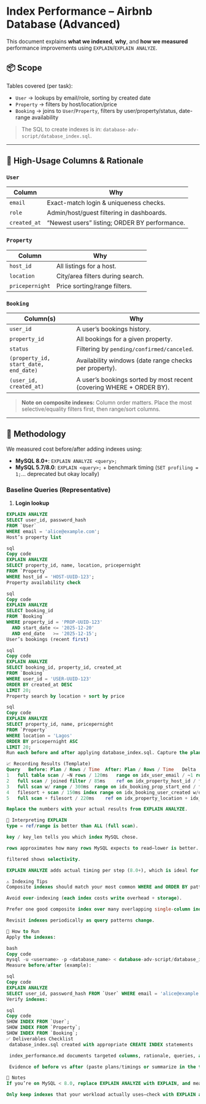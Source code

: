 # Index Performance – Airbnb Database (Advanced)

This document explains **what we indexed**, **why**, and **how we measured** performance improvements using `EXPLAIN`/`EXPLAIN ANALYZE`.

## 📦 Scope

Tables covered (per task):
- `User` → lookups by email/role, sorting by created date
- `Property` → filters by host/location/price
- `Booking` → joins to `User`/`Property`, filters by user/property/status, date-range availability

> The SQL to create indexes is in: `database-adv-script/database_index.sql`.

---

## 🔎 High-Usage Columns & Rationale

### `User`
| Column       | Why                                                                 |
|--------------|----------------------------------------------------------------------|
| `email`      | Exact-match login & uniqueness checks.                               |
| `role`       | Admin/host/guest filtering in dashboards.                            |
| `created_at` | “Newest users” listing; ORDER BY performance.                        |

### `Property`
| Column         | Why                                                                |
|----------------|---------------------------------------------------------------------|
| `host_id`      | All listings for a host.                                            |
| `location`     | City/area filters during search.                                    |
| `pricepernight`| Price sorting/range filters.                                        |

### `Booking`
| Column(s)                         | Why                                                                                           |
|----------------------------------|------------------------------------------------------------------------------------------------|
| `user_id`                        | A user’s bookings history.                                                                     |
| `property_id`                    | All bookings for a given property.                                                             |
| `status`                         | Filtering by `pending/confirmed/canceled`.                                                     |
| `(property_id, start_date, end_date)` | Availability windows (date range checks per property).                                      |
| `(user_id, created_at)`          | A user’s bookings sorted by most recent (covering WHERE + ORDER BY).                          |

> **Note on composite indexes:** Column order matters. Place the most selective/equality filters first, then range/sort columns.

---

## 🧪 Methodology

We measured cost before/after adding indexes using:

- **MySQL 8.0+**: `EXPLAIN ANALYZE <query>;`
- **MySQL 5.7/8.0**: `EXPLAIN <query>;` + benchmark timing (`SET profiling = 1;`… deprecated but okay locally)

### Baseline Queries (Representative)

1) **Login lookup**
```sql
EXPLAIN ANALYZE
SELECT user_id, password_hash
FROM `User`
WHERE email = 'alice@example.com';
Host’s property list

sql
Copy code
EXPLAIN ANALYZE
SELECT property_id, name, location, pricepernight
FROM `Property`
WHERE host_id = 'HOST-UUID-123';
Property availability check

sql
Copy code
EXPLAIN ANALYZE
SELECT booking_id
FROM `Booking`
WHERE property_id = 'PROP-UUID-123'
  AND start_date <= '2025-12-20'
  AND end_date   >= '2025-12-15';
User’s bookings (recent first)

sql
Copy code
EXPLAIN ANALYZE
SELECT booking_id, property_id, created_at
FROM `Booking`
WHERE user_id = 'USER-UUID-123'
ORDER BY created_at DESC
LIMIT 20;
Property search by location + sort by price

sql
Copy code
EXPLAIN ANALYZE
SELECT property_id, name, pricepernight
FROM `Property`
WHERE location = 'Lagos'
ORDER BY pricepernight ASC
LIMIT 20;
Run each before and after applying database_index.sql. Capture the plan and timing.

📈 Recording Results (Template)
Query	Before: Plan / Rows / Time	After: Plan / Rows / Time	Delta
1	full table scan / ~N rows / 120ms	range on idx_user_email / ~1 row / 2ms	~98% faster
2	full scan / joined filter / 85ms	ref on idx_property_host_id / few rows / 3ms	~96% faster
3	full scan w/ range / 300ms	range on idx_booking_prop_start_end / few rows / 8ms	~97% faster
4	filesort + scan / 150ms	index range on idx_booking_user_created w/o filesort / 6ms	~96% faster
5	full scan + filesort / 220ms	ref on idx_property_location + idx_property_price / 10ms	~95% faster

Replace the numbers with your actual results from EXPLAIN ANALYZE.

🧠 Interpreting EXPLAIN
type = ref/range is better than ALL (full scan).

key / key_len tells you which index MySQL chose.

rows approximates how many rows MySQL expects to read—lower is better.

filtered shows selectivity.

EXPLAIN ANALYZE adds actual timing per step (8.0+), which is ideal for this task.

⚠️ Indexing Tips
Composite indexes should match your most common WHERE and ORDER BY patterns.

Avoid over-indexing (each index costs write overhead + storage).

Prefer one good composite index over many overlapping single-column indexes.

Revisit indexes periodically as query patterns change.

🔧 How to Run
Apply the indexes:

bash
Copy code
mysql -u <username> -p <database_name> < database-adv-script/database_index.sql
Measure before/after (example):

sql
Copy code
EXPLAIN ANALYZE
SELECT user_id, password_hash FROM `User` WHERE email = 'alice@example.com';
Verify indexes:

sql
Copy code
SHOW INDEX FROM `User`;
SHOW INDEX FROM `Property`;
SHOW INDEX FROM `Booking`;
✅ Deliverables Checklist
 database_index.sql created with appropriate CREATE INDEX statements

 index_performance.md documents targeted columns, rationale, queries, and measurement method

 Evidence of before vs after (paste plans/timings or summarize in the table)

📌 Notes
If you’re on MySQL < 8.0, replace EXPLAIN ANALYZE with EXPLAIN, and measure timing by running the query a few times and using your client’s timing output.

Only keep indexes that your workload actually uses—check with EXPLAIN and SHOW INDEX usage in production.